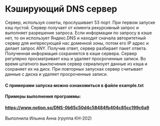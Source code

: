 # Кэширующий DNS сервер

Сервер, используя сокеты, прослушивает 53 порт. При первом запуске кэш пустой. Сервер получает от клиента рекурсивный запрос и выполняет разрешение запроса. Если информации по запросу в кэше нет, то он использует Яндекс.DNS и находит сначала авторитетный сервер для интересующей нас доменной зоны, потом его IP адрес и делает запрос ANY. Получив ответ, сервер разбирает пакет ответа. Полученная информация сохраняется в кэше сервера. Сервер регулярно просматривает кэш и удаляет просроченные записи. Во время штатного выключения сервер сериализует данные из кэша и сохраняет их на диск. При повторных запусках сервер считывает данные с диска и удаляет просроченные записи. 

#### С примерами запуска можно ознакомиться в файле example.txt
#### Примеры выполнения программы: 
#### https://www.notion.so/DNS-0b65c50d4c58484fb404c85cc199c6a9

Выполнила Ильина Анна (группа КН-202)
